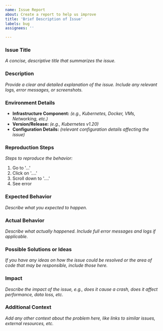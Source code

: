 ```yaml
---
name: Issue Report
about: Create a report to help us improve
title: 'Brief Description of Issue'
labels: bug
assignees: ''

---
```


### Issue Title

*A concise, descriptive title that summarizes the issue.*

### Description

*Provide a clear and detailed explanation of the issue. Include any relevant logs, error messages, or screenshots.*

### Environment Details

- **Infrastructure Component:** *(e.g., Kubernetes, Docker, VMs, Networking, etc.)*
- **Version/Release:** *(e.g., Kubernetes v1.20)*
- **Configuration Details:** *(relevant configuration details affecting the issue)*

### Reproduction Steps

*Steps to reproduce the behavior:*

1. Go to '...'
2. Click on '....'
3. Scroll down to '....'
4. See error

### Expected Behavior

*Describe what you expected to happen.*

### Actual Behavior

*Describe what actually happened. Include full error messages and logs if applicable.*

### Possible Solutions or Ideas

*If you have any ideas on how the issue could be resolved or the area of code that may be responsible, include those here.*

### Impact

*Describe the impact of the issue, e.g., does it cause a crash, does it affect performance, data loss, etc.*

### Additional Context

*Add any other context about the problem here, like links to similar issues, external resources, etc.*
